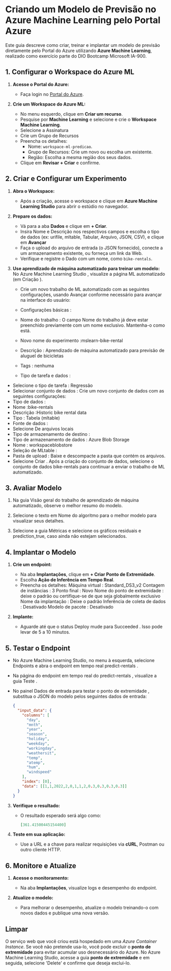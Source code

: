 # Criando um Modelo de Previsão no Azure Machine Learning pelo Portal Azure

Este guia descreve como criar, treinar e implantar um modelo de previsão diretamente pelo Portal do Azure utilizando **Azure Machine Learning**, realizado como exercício parte do DIO Bootcamp Microsoft IA-900.


## 1. **Configurar o Workspace do Azure ML**

1. **Acesse o Portal do Azure:**
   - Faça login no [Portal do Azure](https://portal.azure.com).

2. **Crie um Workspace do Azure ML:**
   - No menu esquerdo, clique em **Criar um recurso**.
   - Pesquise por **Machine Learning** e selecione e crie o **Workspace Machine Learning**.
   - Selecione a Assinatura
   - Crie um Grupo de Recursos
   - Preencha os detalhes:
     - Nome: `workspace-ml-predicao`.
     - Grupo de Recursos: Crie um novo ou escolha um existente.
     - Região: Escolha a mesma região dos seus dados.
   - Clique em **Revisar + Criar** e confirme.


## 2. **Criar e Configurar um Experimento**

1. **Abra o Workspace:**
   - Após a criação, acesse o workspace e clique em **Azure Machine Learning Studio** para abrir o estúdio no navegador.

2. **Prepare os dados:**
   - Vá para a aba **Dados** e clique em **+ Criar**.
   - Insira Nome e Descrição nos respectivos campos e escolha o tipo de dados (ex: urifile, mltable, Tabular, Arquivo, JSON, CSV), e clique em **Avançar**
   - Faça o upload do arquivo de entrada (o JSON fornecido), conecte a um armazenamento existente, ou forneça um link da Web.
   - Verifique e registre o Dado com um nome, como `bike-rentals`.

3. **Use aprendizado de máquina automatizado para treinar um modelo:**
   No Azure Machine Learning Studio , visualize a página ML automatizado (em Criação ).

   - Crie um novo trabalho de ML automatizado com as seguintes configurações, usando Avançar conforme necessário para avançar na interface do usuário:

   - Configurações básicas :

   - Nome do trabalho : O campo Nome do trabalho já deve estar preenchido previamente com um nome exclusivo. Mantenha-o como está.
   - Novo nome do experimento :mslearn-bike-rental
   - Descrição : Aprendizado de máquina automatizado para previsão de aluguel de bicicletas
   - Tags : nenhuma
   - Tipo de tarefa e dados :

- Selecione o tipo de tarefa : Regressão
- Selecionar conjunto de dados : Crie um novo conjunto de dados com as seguintes configurações:
- Tipo de dados :
- Nome :bike-rentals
- Descrição :Historic bike rental data
- Tipo : Tabela (mltable)
- Fonte de dados :
- Selecione De arquivos locais
- Tipo de armazenamento de destino :
- Tipo de armazenamento de dados : Azure Blob Storage
- Nome : workspaceblobstore
- Seleção de MLtable :
- Pasta de upload : Baixe e descompacte a pasta que contém os  arquivos.
- Selecione Criar . Após a criação do conjunto de dados, selecione o conjunto de dados bike-rentals para continuar a enviar o trabalho de ML automatizado.


## 3. **Avaliar Modelo**

1. Na guia Visão geral do trabalho de aprendizado de máquina automatizado, observe o melhor resumo do modelo.

2. Selecione o texto em Nome do algoritmo para o melhor modelo para visualizar seus detalhes.

3. Selecione a guia Métricas e selecione os gráficos residuais e prediction_true, caso ainda não estejam selecionados.


## 4. **Implantar o Modelo**

1. **Crie um endpoint:**
      - Na aba **Implantações**, clique em **+ Criar Ponto de Extremidade**.
      - Escolha **Ação de Inferência em Tempo Real**.
      - Preencha os detalhes:
         Máquina virtual : Standard_DS3_v2
         Contagem de instâncias : 3
         Ponto final : Novo
         Nome do ponto de extremidade : deixe o padrão ou certifique-se de que seja globalmente exclusivo
         Nome da implantação : Deixe o padrão
         Inferência de coleta de dados : Desativado
         Modelo de pacote : Desativado
   
2. **Implante:**
   - Aguarde até que o status Deploy mude para Succeeded . Isso pode levar de 5 a 10 minutos.


## 5. **Testar o Endpoint**

- No Azure Machine Learning Studio, no menu à esquerda, selecione Endpoints e abra o endpoint em tempo real predict-rentals .

- Na página do endpoint em tempo real do predict-rentals , visualize a guia Teste .

- No painel Dados de entrada para testar o ponto de extremidade , substitua o JSON do modelo pelos seguintes dados de entrada:


     ```json
     {
       "input_data": {
         "columns": [
           "day",
           "mnth",
           "year",
           "season",
           "holiday",
           "weekday",
           "workingday",
           "weathersit",
           "temp",
           "atemp",
           "hum",
           "windspeed"
         ],
         "index": [0],
         "data": [[1,1,2022,2,0,1,1,2,0.3,0.3,0.3,0.3]]
       }
     }
     ```

3. **Verifique o resultado:**
   - O resultado esperado será algo como:
     ```json
     [361.41500445154400]
     ```

4. **Teste em sua aplicação:**
   - Use a URL e a chave para realizar requisições via **cURL**, Postman ou outro cliente HTTP.


## 6. **Monitore e Atualize**

1. **Acesse o monitoramento:**
   - Na aba **Implantações**, visualize logs e desempenho do endpoint.

2. **Atualize o modelo:**
   - Para melhorar o desempenho, atualize o modelo treinando-o com novos dados e publique uma nova versão.



## Limpar
O serviço web que você criou está hospedado em uma *Azure Container Instance*. Se você não pretende usa-lo, você pode excluir o **ponto de extremidade** para evitar acumular uso desnecessário do Azure.
No Azure Machine Learning Studio, acesse a guia **ponto de extremidade**  e em seguida, selecione 'Delete' e confirme que deseja exclui-lo.
